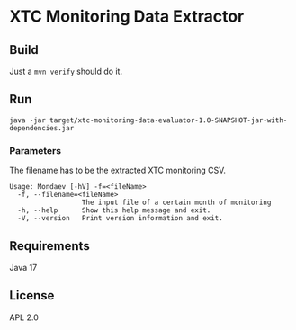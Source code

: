 # XTC Monitoring Data Extractor

## Build
Just a `mvn verify` should do it.

## Run
`java -jar target/xtc-monitoring-data-evaluator-1.0-SNAPSHOT-jar-with-dependencies.jar` 

### Parameters

The filename has to be the extracted XTC monitoring CSV.

```
Usage: Mondaev [-hV] -f=<fileName>
  -f, --filename=<fileName>
                  The input file of a certain month of monitoring
  -h, --help      Show this help message and exit.
  -V, --version   Print version information and exit.
```

## Requirements
Java 17

## License
APL 2.0

